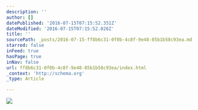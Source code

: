 ```yaml
---
description: ''
author: []
datePublished: '2016-07-15T07:15:52.351Z'
dateModified: '2016-07-15T07:15:52.026Z'
title: ''
sourcePath: _posts/2016-07-15-ff8b6c31-0f0b-4c8f-9e48-85b1b58c93ea.md
starred: false
inFeed: true
hasPage: true
inNav: false
url: ff8b6c31-0f0b-4c8f-9e48-85b1b58c93ea/index.html
_context: 'http://schema.org'
_type: Article

---
```

![](https://the-grid-user-content.s3-us-west-2.amazonaws.com/542cddee-3ba4-426c-abaf-d72fd3bd2c37.jpg)